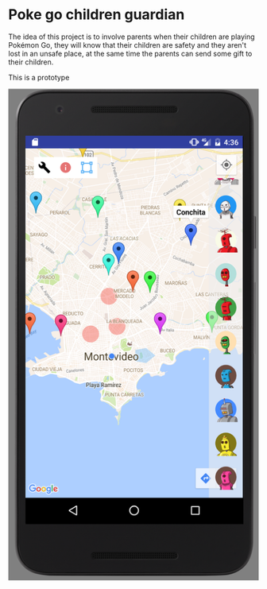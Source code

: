 # Poke go children guardian

The idea of this project is to involve parents when their children are playing Pokémon Go,
they will know that their children are safety and they aren't lost in an unsafe place,
at the same time the parents can send some gift to their children.

This is a prototype

![alt screen](art/screen_example.png)
